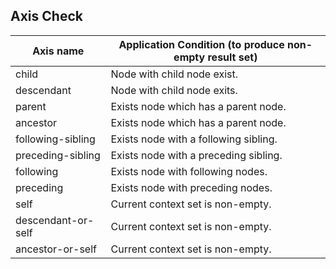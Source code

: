 ## Axis Check

| Axis name          | Application Condition (to produce non-empty result set) |
| ------------------ | ------------------------------------------------------- |
| child              | Node with child node exist.                             |
| descendant         | Node with child node exits.                             |
| parent             | Exists node which has a parent node.                    |
| ancestor           | Exists node which has a parent node.                    |
| following-sibling  | Exists node with a following sibling.                   |
| preceding-sibling  | Exists node with a preceding sibling.                   |
| following          | Exists node with following nodes.                       |
| preceding          | Exists node with preceding nodes.                       |
| self               | Current context set is non-empty.                       |
| descendant-or-self | Current context set is non-empty.                       |
| ancestor-or-self   | Current context set is non-empty.                       |

